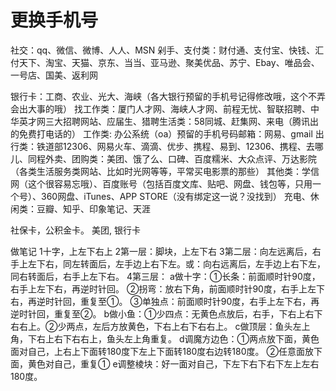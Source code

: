 # 更换手机号

社交：qq、微信、微博、人人、MSN 
剁手、支付类：财付通、支付宝、快钱、汇付天下、淘宝、天猫、京东、当当、亚马逊、聚美优品、苏宁、Ebay、唯品会、一号店、国美、返利网

银行卡：工商、农业、光大、海峡（各大银行预留的手机号记得修改哦，这个不弄会出大事的哦）
找工作类：厦门人才网、海峡人才网、前程无忧、智联招聘、中华英才网三大招聘网站、应届生、猎聘生活类：58同城、赶集网、来电（腾讯出的免费打电话的）
工作类: 办公系统（oa）预留的手机号码邮箱：网易、gmail
出行类：铁道部12306、网易火车、滴滴、优步、携程、易到、12306、携程、去哪儿、同程外卖、团购类：美团、饿了么、口碑、百度糯米、大众点评、万达影院（各类生活服务类网站、比如时光网等等，平常买电影票的那些）
其他类：学信网（这个很容易忘哦）、百度账号（包括百度文库、贴吧、网盘、钱包等，只用一个号）、360网盘、iTunes、APP STORE（没有绑定这一说？没找到）
充电、休闲类：豆瓣、知乎、印象笔记、天涯
 

社保卡，公积金卡。 美团, 银行卡


做笔记
1十字，上左下右上
2第一层：脚块，上左下右
3第二层：向左远离后，右手上左下右，同左转面后，左手边上右下左。或：向右远离后，左手边上右下左，同右转面后，右手上左下右。
4第三层：
a做十字：①长条：前面顺时针90度，右手上左下右，再逆时针回。
②拐弯：放右下角，前面顺时针90度，右手上左下右，再逆时针回，重复至①。
③单独点：前面顺时针90度，右手上左下右，再逆时针回，重复至②。
b做小鱼：①少四点：无黄色点放后，右手，下右上右下右右上。②少两点，左后方放黄色，下右上右下右右上。
c做顶层：鱼头左上角，下右上右下右右上，鱼头左上角重复。
d调魔方边色：①两点放下面，黄色面对自己，上右上下面转180度下左上下面转180度右边转180度。
②任意面放下面，黄色对自己，重复①
e调整棱块：好一面对自己，下左下右下右下左上左右180度。